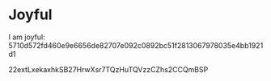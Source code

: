 # Joyful

I am joyful: 5710d572fd460e9e6656de82707e092c0892bc51f2813067978035e4bb1921d1


22extLxekaxhkSB27HrwXsr7TQzHuTQVzzCZhs2CCQmBSP